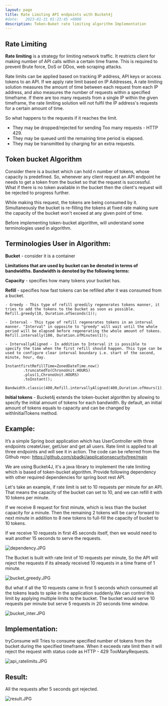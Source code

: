 ```yaml
---
layout: page
title: Rate Limiting API endpoints with Bucket4j
#date:   2023-01-31 01:23:45 +0800
description: Token-Buket rate limiting algorithm Implementation
---
```


## Rate Limiting 

**Rate limiting** is a strategy for limiting network traffic. It restricts client for making number of API calls within 
a certain time frame. This is required to prevent Brute force, DoS or DDos, web scraping attacks.

Rate limits can be applied based on tracking IP address, API keys or access tokens to an API. If we apply rate limit
based on IP Addresses, A rate limiting solution measures the amount of time between each request from each IP address,
and also measures the number of requests within a specified timeframe. If there are too many requests from a single IP
within the given timeframe, the rate limiting solution will not fulfil the IP address's requests for a certain amount
of time. 

So what happens to the requests if it reaches the limit.

- They may be dropped/rejected for sending Too many requests - HTTP 429.
- They may be queued until the remaining time period is elapsed.
- They may be transmitted by charging for an extra requests. 

## Token bucket Algorithm

Consider there is a bucket which can hold n number of tokens, whose capacity is predefined. So, whenever any client 
request an API endpoint he needs to get a token from the bucket so that the request is successful. What if there is no 
token available in the bucket then the client's request will be rejected to progress further.

While making this request, the tokens are being consumed by it. Simultaneously the bucket is re-filling the tokens at 
fixed rate making sure the capacity of the bucket won't exceed at any given point of time.

Before implementing token-bucket algorithm, will understand some terminologies used in algorithm.

## Terminologies User in Algorithm: 

**Bucket** - consider it is a container

**Limitations that are used by bucket can be denoted in terms of bandwidths. Bandwidth is denoted by the following terms:**

**Capacity** - specifies how many tokens your bucket has.

**Refill** - specifies how fast tokens can be refilled after it was consumed from a bucket.

	- Greedy - This type of refill greedily regenerates tokens manner, it tries to add the tokens to the bucket as soon as possible.
    Refill.greedy(10, Duration.ofSeconds(1));
	
	- Interval - This type of refill regenerates tokens in an interval manner. "Interval" in opposite to "greedy" will wait until the whole period will be elapsed before regenerating the whole amount of tokens.
    Refill.intervally(100, Duration.ofMinutes(1));
	
	- IntervallyAligned - In addition to Interval it is possible to specify the time when the first refill should happen. This type can be used to configure clear interval boundary i.e. start of the second, minute, hour, day. 
	
    InstantfirstRefillTime=ZonedDateTime.now()
			.truncatedTo(ChronoUnit.HOURS)
			.plus(1,ChronoUnit.HOURS)
			.toInstant();
		
	Bandwidth.classic(400,Refill.intervallyAligned(400,Duration.ofHours(1),firstRefillTime,true));
	
**Initial tokens** - Bucket4j extends the token-bucket algorithm by allowing to specify the initial amount of tokens for 
each bandwidth. By default, an initial amount of tokens equals to capacity and can be changed by withInitialTokens method. 

## Example:

It’s a simple Spring boot application which has UserController with three endpoints createUser, getUser and get all users. 
Rate limit is applied to all three endpoints and will see it in action.  The code can be referred from the 
Github repo: https://github.com/sbadki/applicationsecurity/tree/main

We are using Bucket4J, it's a java library to implement the rate limiting which is based of token-bucket algorithm.
Provide following dependency with other required dependencies for spring boot rest API.

Let's take an example, if rate limit is set to 10 requests per minute for an API. That means the capacity of the bucket
can set to 10, and we can refill it with 10 tokens per minute.

If we receive 8 request for first minute, which is less than the bucket capacity for a minute. Then the remaining 2
tokens will be carry forward to next minute in addition to 8 new tokens to full-fill the capacity of bucket to 10 tokens.

If we receive 10 requests in first 45 seconds itself, then we would need to wait another 15 seconds to serve the requests.
 

![dependency.JPG](https://sbadki.github.io/applicationsecurity/assets/img/ratelimit/dependency.JPG)


The Bucket is built with rate limit of 10 requests per minute, So the API will reject the requests if its already received 
10 requests in a time frame of 1 minute.

![bucket_greedy.JPG](https://sbadki.github.io/applicationsecurity/assets/img/ratelimit/bucket_greedy.JPG)


But what if all the 10 requests came in first 5 seconds which consumed all the tokens leads to spike in the application
suddenly.We can control this limit by applying multiple limits to the bucket. The bucket would serve 10 requests per 
minute but serve 5 requests in 20 seconds time window.

![bucket_inter.JPG](https://sbadki.github.io/applicationsecurity/assets/img/ratelimit/bucket_inter.JPG)


## Implementation:

tryConsume will Tries to consume specified number of tokens from the bucket during the specified timeframe.
When it exceeds rate limit then it will reject the request with status code as HTTP - 429 TooManyRequests. 

![api_ratelimits.JPG](https://sbadki.github.io/applicationsecurity/assets/img/ratelimit/api_ratelimits.JPG)


## Result:

All the requests after 5 seconds got rejected.


![result.JPG](https://sbadki.github.io/applicationsecurity/assets/img/ratelimit/result.JPG)

